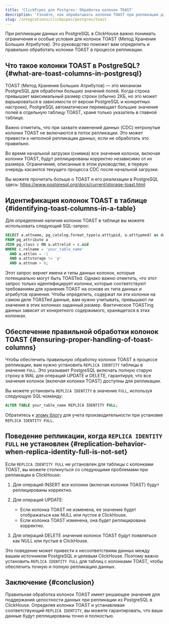 ```yaml
---
title: 'ClickPipes для Postgres: Обработка колонок TOAST'
description: 'Узнайте, как обрабатывать колонки TOAST при репликации данных из PostgreSQL в ClickHouse.'
slug: /integrations/clickpipes/postgres/toast
---
```


При репликации данных из PostgreSQL в ClickHouse важно понимать ограничения и особые условия для колонок TOAST (Метод Хранения Больших Атрибутов). Это руководство поможет вам определить и правильно обработать колонки TOAST в процессе репликации.

## Что такое колонки TOAST в PostgreSQL? {#what-are-toast-columns-in-postgresql}

TOAST (Метод Хранения Больших Атрибутов) — это механизм PostgreSQL для обработки больших значений полей. Когда строка превышает максимальный размер строки (обычно 2КБ, но это может варьироваться в зависимости от версии PostgreSQL и конкретных настроек), PostgreSQL автоматически перемещает большие значения полей в отдельную таблицу TOAST, храня только указатель в главной таблице.

Важно отметить, что при захвате изменений данных (CDC) нетронутые колонки TOAST не включаются в поток репликации. Это может привести к неполной репликации данных, если не обработать это правильно.

Во время начальной загрузки (снимка) все значения колонок, включая колонки TOAST, будут реплицированы корректно независимо от их размера. Ограничения, описанные в этом руководстве, в первую очередь касаются текущего процесса CDC после начальной загрузки.

Вы можете прочитать больше о TOAST и его реализации в PostgreSQL здесь: https://www.postgresql.org/docs/current/storage-toast.html

## Идентификация колонок TOAST в таблице {#identifying-toast-columns-in-a-table}

Для определения наличия колонок TOAST в таблице вы можете использовать следующий SQL-запрос:

```sql
SELECT a.attname, pg_catalog.format_type(a.atttypid, a.atttypmod) as data_type
FROM pg_attribute a
JOIN pg_class c ON a.attrelid = c.oid
WHERE c.relname = 'your_table_name'
  AND a.attlen = -1
  AND a.attstorage != 'p'
  AND a.attnum > 0;
```

Этот запрос вернет имена и типы данных колонок, которые потенциально могут быть TOASTed. Однако важно отметить, что этот запрос только идентифицирует колонки, которые соответствуют требованиям для хранения TOAST на основе их типа данных и атрибутов хранения. Чтобы определить, содержат ли эти колонки на самом деле TOASTed данные, вам нужно учитывать, превышают ли значения в этих колонках заданный размер. Фактическое TOASTing данных зависит от конкретного содержимого, хранящегося в этих колонках.

## Обеспечение правильной обработки колонок TOAST {#ensuring-proper-handling-of-toast-columns}

Чтобы обеспечить правильную обработку колонок TOAST в процессе репликации, вам нужно установить `REPLICA IDENTITY` таблицы в значение `FULL`. Это указывает PostgreSQL включать полную старую строку в WAL для операций UPDATE и DELETE, гарантируя, что все значения колонок (включая колонки TOAST) доступны для репликации.

Вы можете установить `REPLICA IDENTITY` в значение `FULL`, используя следующую SQL-команду:

```sql
ALTER TABLE your_table_name REPLICA IDENTITY FULL;
```

Обратитесь к [этому блогу](https://xata.io/blog/replica-identity-full-performance) для учета производительности при установке `REPLICA IDENTITY FULL`.

## Поведение репликации, когда `REPLICA IDENTITY FULL` не установлен {#replication-behavior-when-replica-identity-full-is-not-set}

Если `REPLICA IDENTITY FULL` не установлен для таблицы с колонками TOAST, вы можете столкнуться со следующими проблемами при репликации в ClickHouse:

1. Для операций INSERT все колонки (включая колонки TOAST) будут реплицированы корректно.

2. Для операций UPDATE:
   - Если колонка TOAST не изменена, ее значение будет отображаться как NULL или пустое в ClickHouse.
   - Если колонка TOAST изменена, она будет реплицирована корректно.

3. Для операций DELETE значения колонок TOAST будут появляться как NULL или пустые в ClickHouse.

Это поведение может привести к несоответствиям данных между вашим источником PostgreSQL и целевым ClickHouse. Поэтому важно установить `REPLICA IDENTITY FULL` для таблиц с колонками TOAST, чтобы обеспечить точную и полную репликацию данных.

## Заключение {#conclusion}

Правильная обработка колонок TOAST имеет решающее значение для поддержания целостности данных при репликации из PostgreSQL в ClickHouse. Определяя колонки TOAST и устанавливая соответствующий `REPLICA IDENTITY`, вы можете гарантировать, что ваши данные будут реплицированы точно и полностью.
